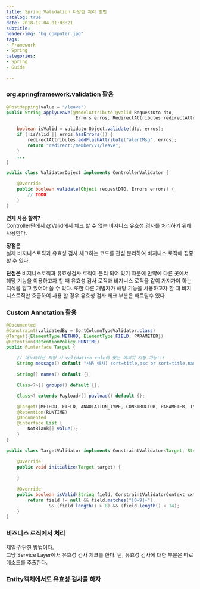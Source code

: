 ```yaml
---
title: Spring Validation 다양한 처리 방법
catalog: true
date: 2018-12-04 01:03:21
subtitle:
header-img: "bg_computer.jpg"
tags:
- Framework
- Spring
categories:
- Spring
- Guide

---
```



### org.springframework.validation 활용
~~~ java
@PostMapping(value = "/leave")
public String applyLeave(@ModelAttribute @Valid RequestDto dto,
                          Errors erros, RedirectAttributes redirectAttributes) {

    boolean isValid = validatorObject.validate(dto, erros);
    if (!isValid || erros.hasErrors()) {
        redirectAttributes.addFlashAttribute("alertMsg", erros);
        return "redirect:/member/v1/leave";
    }
    ...
}
~~~


~~~ java
public class ValidatorObject implements ControllerValidator {

    @Override
    public boolean validate(Object requestDTO, Errors errors) {
        // TODO
    }
}
~~~

**언제 사용 할까?**  
Controller단에서 @Valid에서 체크 할 수 없는 비지니스 유효성 검사를 처리하기 위해 사용한다.  


**장점은**  
실제 비지니스로직과 유효성 검사 체크하는 코드를 관심 분리하여 비지니스 로직에 집중 할 수 있다.  


**단점은**
비지니스로직과 유효성검사 로직이 분리 되어 있기 때문에 만약에 다른 곳에서 해당 기능을 이용하고자 할 때 유효성 검사 로직과 비지니스 로직을 같이 가져가야 하는 지식을 알고 있어야 쓸 수 있다. 또한 다른 개발자가 해당 기능을 사용하고자 할 때 비지니스로직만 호출하여 사용 할 경우 유효성 검사 체크 부분은 빠트릴수 있다.




### Custom Annotation 활용

~~~ java
@Documented
@Constraint(validatedBy = SortColumnTypeValidator.class)
@Target({ElementType.METHOD, ElementType.FIELD, PARAMETER})
@Retention(RetentionPolicy.RUNTIME)
public @interface Target {

    // 애노테이션 지정 시 validatino rule에 맞는 메시지 지정 가능!!!
    String message() default "사용 예시) sort=title,asc or sort=title,name,desc or sort=title,desc&sort=name,asc";

    String[] names() default {};

    Class<?>[] groups() default {};

    Class<? extends Payload>[] payload() default {};

    @Target({METHOD, FIELD, ANNOTATION_TYPE, CONSTRUCTOR, PARAMETER, TYPE_USE})
    @Retention(RUNTIME)
    @Documented
    @interface List {
        NotBlank[] value();
    }
}

~~~

~~~ java
public class TargetValidator implements ConstraintValidator<Target, String> {

    @Override
    public void initialize(Target target) {
    
    }
 
    @Override
    public boolean isValid(String field, ConstraintValidatorContext cxt) {
        return field != null && field.matches("[0-9]+")
                && (field.length() > 8) && (field.length() < 14);
    }
}
~~~


### 비즈니스 로직에서 처리
제일 간단한 방법이다.  
그냥 Service Layer에서 유효성 검사 체크를 한다.  단, 유효성 검사에 대한 부분은 따로 메소드를 추출한다.


### Entity객체에서도 유효성 검사를 하자
